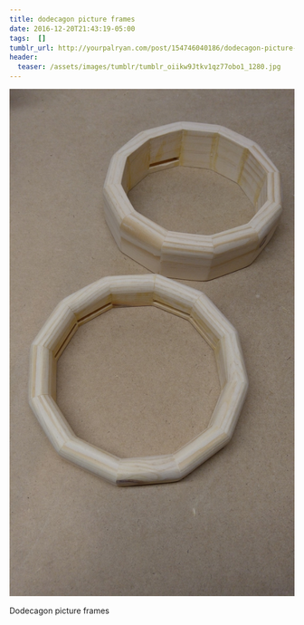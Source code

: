 ```yaml
---
title: dodecagon picture frames
date: 2016-12-20T21:43:19-05:00
tags:  []
tumblr_url: http://yourpalryan.com/post/154746040186/dodecagon-picture-frames
header:
  teaser: /assets/images/tumblr/tumblr_oiikw9Jtkv1qz77obo1_1280.jpg
---
```

![](/assets/images/tumblr/tumblr_oiikw9Jtkv1qz77obo1_1280.jpg)

Dodecagon picture frames
